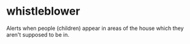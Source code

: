 # whistleblower
Alerts when people (children) appear in areas of the house which they aren't supposed to be in. 
